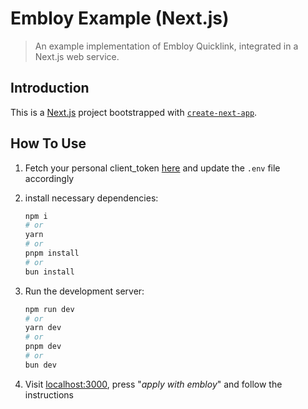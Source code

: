 # Embloy Example (Next.js)

> An example implementation of Embloy Quicklink, integrated in a Next.js web service.

## Introduction

This is a [Next.js](https://nextjs.org/) project bootstrapped with [`create-next-app`](https://github.com/vercel/next.js/tree/canary/packages/create-next-app).

## How To Use

1. Fetch your personal client_token [here](https://www.postman.com/embloy/workspace/embloy-workspace/request/24977803-86b2cf1c-b02e-4d83-b65f-9c5e03cc89c4) and update the `.env` file accordingly

2. install necessary dependencies:

    ```bash
    npm i
    # or
    yarn
    # or
    pnpm install
    # or
    bun install
    ```

3. Run the development server:

    ```bash
    npm run dev
    # or
    yarn dev
    # or
    pnpm dev
    # or
    bun dev
    ```

4. Visit [localhost:3000](http://localhost:3000), press "_apply with embloy_" and follow the instructions
